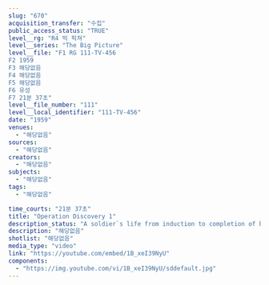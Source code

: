 ```yaml
---
slug: "670"
acquisition_transfer: "수집"
public_access_status: "TRUE"
level__rg: "R4 빅 픽쳐"
level__series: "The Big Picture"
level__file: "F1 RG 111-TV-456
F2 1959
F3 해당없음
F4 해당없음
F5 해당없음
F6 유성
F7 21분 37초"
level__file_number: "111"
level__local_identifier: "111-TV-456"
date: "1959"
venues: 
  - "해당없음"
sources: 
  - "해당없음"
creators: 
  - "해당없음"
subjects: 
  - "해당없음"
tags: 
  - "해당없음"

time_courts: "21분 37초"
title: "Operation Discovery 1"
description_status: "A soldier`s life from induction to completion of basic training. The soldier discovers the 'why and wherefore' of his obligated peacetime service."
description: "해당없음"
shotlist: "해당없음"
media_type: "video"
link: "https://youtube.com/embed/1B_xeI39NyU"
components: 
  - "https://img.youtube.com/vi/1B_xeI39NyU/sddefault.jpg"
---
```


